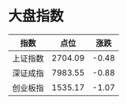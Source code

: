 # 大盘指数

| 指数 | 点位 | 涨跌 |
| ---- | --- | --- |
| 上证指数 | 2704.09 | -0.48 |
| 深证成指 | 7983.55 | -0.88 |
| 创业板指 | 1535.17 | -1.07 |

